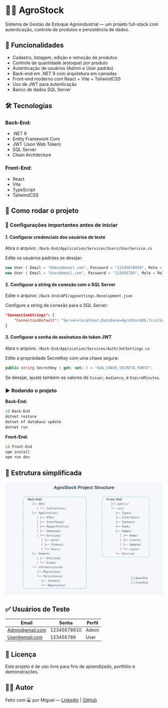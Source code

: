 # 🧑‍🌾 AgroStock

Sistema de Gestão de Estoque Agroindustrial — um projeto full-stack com autenticação, controle de produtos e persistência de dados.

## 📌 Funcionalidades

- Cadastro, listagem, edição e remoção de produtos
- Controle de quantidade (estoque) por produto
- Autenticação de usuários (Admin e User padrão)
- Back-end em .NET 9 com arquitetura em camadas
- Front-end moderno com React + Vite + TailwindCSS
- Uso de JWT para autenticação
- Banco de dados SQL Server

## 🛠️ Tecnologias

### Back-End:

- .NET 9
- Entity Framework Core
- JWT (Json Web Token)
- SQL Server
- Clean Architecture

### Front-End:

- React
- Vite
- TypeScript
- TailwindCSS

## 🚀 Como rodar o projeto

### 🔧 Configurações importantes antes de iniciar

#### 1. Configurar credenciais dos usuários de teste

Abra o arquivo: `/Back-End/Application/Services/Users/UserService.cs`

Edite os usuários padrões se desejar:

```csharp
new User { Email = "Admin@email.com", Password = "12345678910", Role = Roles.Admin },
new User { Email = "User@email.com", Password = "123456789", Role = Roles.User }
```

#### 2. Configurar a string de conexão com o SQL Server

Edite o arquivo: `/Back-End/API/appsettings.Development.json`

Configure a string de conexão para o SQL Server:

```json
"ConnectionStrings": {
    "ConnectionDefault": "Server=localhost;Database=AgroStockDb;TrustServerCertificate=True;"
}
```

#### 3. Configurar a senha de assinatura do token JWT

Abra o arquivo: `/Back-End/Application/Services/Auth/JwtSettings.cs`

Edite a propriedade SecretKey com uma chave segura:

```csharp
public string SecretKey { get; set; } = "SUA_CHAVE_SECRETA_FORTE";
```

Se desejar, ajuste também os valores de `Issuer`, `Audience`, e `ExpireMinutes`.

### ▶️ Rodando o projeto

**Back-End:**

```bash
cd Back-End
dotnet restore
dotnet ef database update
dotnet run
```

**Front-End:**

```bash
cd Front-End
npm install
npm run dev
```

## 📂 Estrutura simplificada

![Estrutura do Projeto AgroStock](structure.svg)

## ✅ Usuários de Teste

| Email           | Senha       | Perfil |
| --------------- | ----------- | ------ |
| Admin@email.com | 12345678910 | Admin  |
| User@email.com  | 123456789   | User   |

## 📝 Licença

Este projeto é de uso livre para fins de aprendizado, portfólio e demonstrações.

## 🙋‍♂️ Autor

Feito com 💻 por Miguel — [LinkedIn](https://www.linkedin.com/in/miguel-oliveira-castro) | [GitHub](https://github.com/miguel-oliveirRa/)
